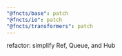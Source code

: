 ```yaml
---
"@fncts/base": patch
"@fncts/io": patch
"@fncts/transformers": patch
---
```


refactor: simplify Ref, Queue, and Hub
